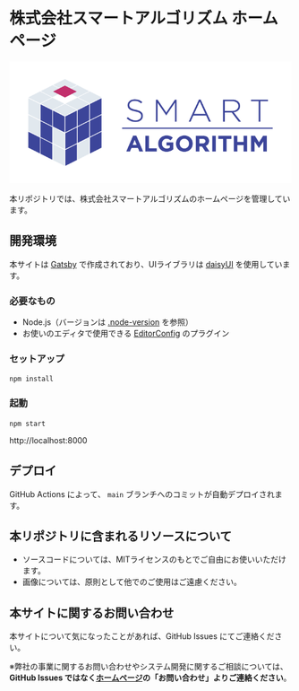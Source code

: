 # 株式会社スマートアルゴリズム ホームページ

![](./src/images/logo/landscape.png)

本リポジトリでは、株式会社スマートアルゴリズムのホームページを管理しています。

## 開発環境

本サイトは [Gatsby](https://www.gatsbyjs.com/) で作成されており、UIライブラリは [daisyUI](https://daisyui.com/) を使用しています。

### 必要なもの

- Node.js（バージョンは [.node-version](./.node-version) を参照）
- お使いのエディタで使用できる [EditorConfig](https://editorconfig.org/) のプラグイン

### セットアップ

```
npm install
```

### 起動

```
npm start
```

http://localhost:8000

## デプロイ

GitHub Actions によって、 `main` ブランチへのコミットが自動デプロイされます。

## 本リポジトリに含まれるリソースについて

- ソースコードについては、MITライセンスのもとでご自由にお使いいただけます。
- 画像については、原則として他でのご使用はご遠慮ください。

## 本サイトに関するお問い合わせ

本サイトについて気になったことがあれば、GitHub Issues にてご連絡ください。

※弊社の事業に関するお問い合わせやシステム開発に関するご相談については、**GitHub Issues ではなく[ホームページ](https://smartalgorithm.co.jp)の「お問い合わせ」よりご連絡ください**。
